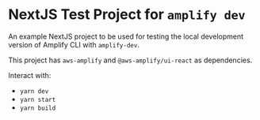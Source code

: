 # NextJS Test Project for `amplify dev` 

An example NextJS project to be used for testing the local development version
of Amplify CLI with `amplify-dev`.

This project has `aws-amplify` and `@aws-amplify/ui-react` as dependencies.

Interact with:
- `yarn dev`
- `yarn start`
- `yarn build`